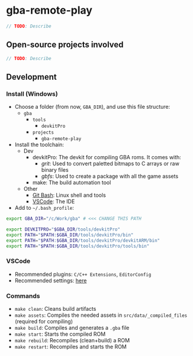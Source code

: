 # gba-remote-play

```cpp
// TODO: Describe
```


## Open-source projects involved

```cpp
// TODO: Describe
```

## Development

### Install (Windows)

- Choose a folder (from now, `GBA_DIR`), and use this file structure:
	* `gba`
		* `tools`
			* `devkitPro`
		* `projects`
			* `gba-remote-play`
- Install the toolchain:
  * Dev
    * devkitPro: The devkit for compiling GBA roms. It comes with:
      * *grit*: Used to convert paletted bitmaps to C arrays or raw binary files
      * *gbfs*: Used to create a package with all the game assets
    * make: The build automation tool
  * Other
    * [Git Bash](https://gitforwindows.org): Linux shell and tools
    * [VSCode](https://code.visualstudio.com): The IDE
- Add to `~/.bash_profile`:
```bash
export GBA_DIR="/c/Work/gba" # <<< CHANGE THIS PATH

export DEVKITPRO="$GBA_DIR/tools/devkitPro"
export PATH="$PATH:$GBA_DIR/tools/devkitPro/bin"
export PATH="$PATH:$GBA_DIR/tools/devkitPro/devkitARM/bin"
export PATH="$PATH:$GBA_DIR/tools/devkitPro/tools/bin"
```

### VSCode

- Recommended plugins: `C/C++ Extensions`, `EditorConfig`
- Recommended settings: [here](scripts/vscode_settings.json)

### Commands

- `make clean`: Cleans build artifacts
- `make assets`: Compiles the needed assets in `src/data/_compiled_files` (required for compiling)
- `make build`: Compiles and generates a `.gba` file
- `make start`: Starts the compiled ROM
- `make rebuild`: Recompiles (clean+build) a ROM
- `make restart`: Recompiles and starts the ROM
